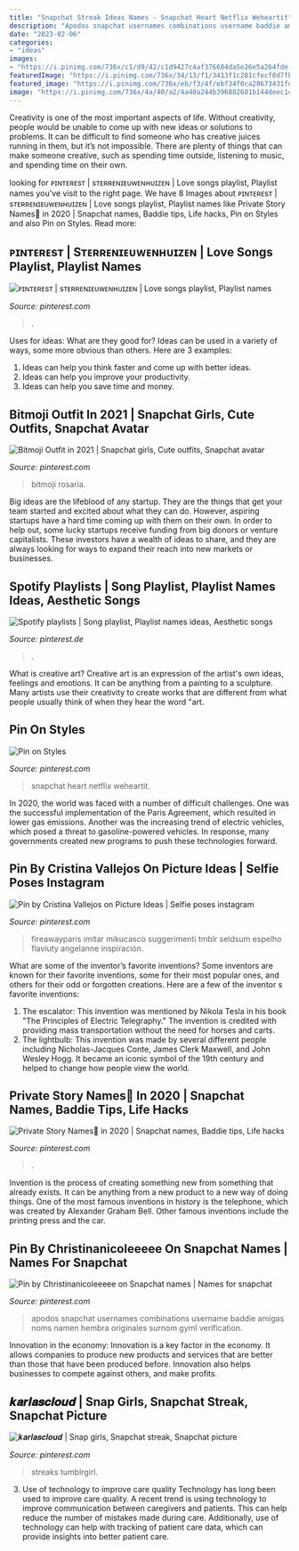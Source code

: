 ```yaml
---
title: "Snapchat Streak Ideas Names - Snapchat Heart Netflix Weheartit"
description: "Apodos snapchat usernames combinations username baddie amigas noms namen hembra originales surnom gyml verification"
date: "2023-02-06"
categories:
- "ideas"
images:
- "https://i.pinimg.com/736x/c1/d9/42/c1d9427c4af376604da5e26e5a264fde.jpg"
featuredImage: "https://i.pinimg.com/736x/34/13/f1/3413f1c281cfecf0d7fb04064139b4c3.jpg"
featured_image: "https://i.pinimg.com/736x/eb/f3/4f/ebf34f0ca28673431fd6159d0bcc98d4.jpg"
image: "https://i.pinimg.com/736x/4a/40/a2/4a40a244b396882601b144deec1c3117.jpg"
---
```



Creativity is one of the most important aspects of life. Without creativity, people would be unable to come up with new ideas or solutions to problems. It can be difficult to find someone who has creative juices running in them, but it’s not impossible. There are plenty of things that can make someone creative, such as spending time outside, listening to music, and spending time on their own.

	

		
looking for ᴘɪɴᴛᴇʀᴇsᴛ | sᴛᴇʀʀᴇɴɪᴇᴜᴡᴇɴʜᴜɪᴢᴇɴ | Love songs playlist, Playlist names you've visit to the right page. We have 8 Images about ᴘɪɴᴛᴇʀᴇsᴛ | sᴛᴇʀʀᴇɴɪᴇᴜᴡᴇɴʜᴜɪᴢᴇɴ | Love songs playlist, Playlist names like Private Story Names💜 in 2020 | Snapchat names, Baddie tips, Life hacks, Pin on Styles and also Pin on Styles. Read more:
		
    
## ᴘɪɴᴛᴇʀᴇsᴛ | Sᴛᴇʀʀᴇɴɪᴇᴜᴡᴇɴʜᴜɪᴢᴇɴ | Love Songs Playlist, Playlist Names

<img loading=lazy src="https://i.pinimg.com/736x/eb/f3/4f/ebf34f0ca28673431fd6159d0bcc98d4.jpg" onerror="this.onerror=null;this.src='https://tse4.mm.bing.net/th?id=OIP.ngGaJ8umHhZZS1Kwo7ElXAHaMO&amp;pid=15.1';" alt="ᴘɪɴᴛᴇʀᴇsᴛ | sᴛᴇʀʀᴇɴɪᴇᴜᴡᴇɴʜᴜɪᴢᴇɴ | Love songs playlist, Playlist names">

_Source: pinterest.com_

>. 

	

Uses for ideas: What are they good for?
Ideas can be used in a variety of ways, some more obvious than others. Here are 3 examples:
1. Ideas can help you think faster and come up with better ideas.
2. Ideas can help you improve your productivity.    
3. Ideas can help you save time and money.

    
## Bitmoji Outfit In 2021 | Snapchat Girls, Cute Outfits, Snapchat Avatar

<img loading=lazy src="https://i.pinimg.com/736x/c1/d9/42/c1d9427c4af376604da5e26e5a264fde.jpg" onerror="this.onerror=null;this.src='https://tse2.mm.bing.net/th?id=OIP.3ZqPK9aR1t6zL3oNKsF9QQHaNK&amp;pid=15.1';" alt="Bitmoji Outfit in 2021 | Snapchat girls, Cute outfits, Snapchat avatar">

_Source: pinterest.com_

>bitmoji rosaria. 

	

Big ideas are the lifeblood of any startup. They are the things that get your team started and excited about what they can do. However, aspiring startups have a hard time coming up with them on their own. In order to help out, some lucky startups receive funding from big donors or venture capitalists. These investors have a wealth of ideas to share, and they are always looking for ways to expand their reach into new markets or businesses.

    
## Spotify Playlists | Song Playlist, Playlist Names Ideas, Aesthetic Songs

<img loading=lazy src="https://i.pinimg.com/736x/9f/48/0b/9f480b967b0b61f231d095d6abeb7b59.jpg" onerror="this.onerror=null;this.src='https://tse3.mm.bing.net/th?id=OIP.3iK9WUsHvwycu7gr1P0j_wHaQB&amp;pid=15.1';" alt="Spotify playlists | Song playlist, Playlist names ideas, Aesthetic songs">

_Source: pinterest.de_

>. 

	

What is creative art?
Creative art is an expression of the artist's own ideas, feelings and emotions. It can be anything from a painting to a sculpture. Many artists use their creativity to create works that are different from what people usually think of when they hear the word "art.

    
## Pin On Styles

<img loading=lazy src="https://i.pinimg.com/736x/36/b3/62/36b362592e48a2ec236d60a9c7680374.jpg" onerror="this.onerror=null;this.src='https://tse1.mm.bing.net/th?id=OIP.7lncZ2mEQ43Td9ILyXPQowAAAA&amp;pid=15.1';" alt="Pin on Styles">

_Source: pinterest.com_

>snapchat heart netflix weheartit. 

	

In 2020, the world was faced with a number of difficult challenges. One was the successful implementation of the Paris Agreement, which resulted in lower gas emissions. Another was the increasing trend of electric vehicles, which posed a threat to gasoline-powered vehicles. In response, many governments created new programs to push these technologies forward. 

    
## Pin By Cristina Vallejos On Picture Ideas | Selfie Poses Instagram

<img loading=lazy src="https://i.pinimg.com/736x/4a/40/a2/4a40a244b396882601b144deec1c3117.jpg" onerror="this.onerror=null;this.src='https://tse2.mm.bing.net/th?id=OIP.q5KdCB9r2-LxbIHMF7gVBgHaLg&amp;pid=15.1';" alt="Pin by Cristina Vallejos on Picture Ideas | Selfie poses instagram">

_Source: pinterest.com_

>fireawayparis imitar mikucasco suggerimenti tmblr seldsum espelho flaviuty angelanne inspiración. 

	

What are some of the inventor’s favorite inventions?
Some inventors are known for their favorite inventions, some for their most popular ones, and others for their odd or forgotten creations. Here are a few of the inventor s favorite inventions:
1. The escalator: This invention was mentioned by Nikola Tesla in his book "The Principles of Electric Telegraphy." The invention is credited with providing mass transportation without the need for horses and carts.
2. The lightbulb: This invention was made by several different people including Nicholas-Jacques Conte, James Clerk Maxwell, and John Wesley Hogg. It became an iconic symbol of the 19th century and helped to change how people view the world.

    
## Private Story Names💜 In 2020 | Snapchat Names, Baddie Tips, Life Hacks

<img loading=lazy src="https://i.pinimg.com/736x/34/13/f1/3413f1c281cfecf0d7fb04064139b4c3.jpg" onerror="this.onerror=null;this.src='https://tse4.mm.bing.net/th?id=OIP.pm6tSlMJl_Prjd-cs_CMVwHaJQ&amp;pid=15.1';" alt="Private Story Names💜 in 2020 | Snapchat names, Baddie tips, Life hacks">

_Source: pinterest.com_

>. 

	

Invention is the process of creating something new from something that already exists. It can be anything from a new product to a new way of doing things. One of the most famous inventions in history is the telephone, which was created by Alexander Graham Bell. Other famous inventions include the printing press and the car.

    
## Pin By Christinanicoleeeee On Snapchat Names | Names For Snapchat

<img loading=lazy src="https://i.pinimg.com/736x/75/7d/45/757d45370c4a13a16d7a8508007673b4.jpg" onerror="this.onerror=null;this.src='https://tse4.mm.bing.net/th?id=OIP.GzQpc7-bnB9qa_kYvLWjHQHaNL&amp;pid=15.1';" alt="Pin by Christinanicoleeeee on Snapchat names | Names for snapchat">

_Source: pinterest.com_

>apodos snapchat usernames combinations username baddie amigas noms namen hembra originales surnom gyml verification. 

	

Innovation in the economy:
Innovation is a key factor in the economy. It allows companies to produce new products and services that are better than those that have been produced before. Innovation also helps businesses to compete against others, and make profits.

    
## 𝒌𝒂𝒓𝒍𝒂𝒔𝒄𝒍𝒐𝒖𝒅 | Snap Girls, Snapchat Streak, Snapchat Picture

<img loading=lazy src="https://i.pinimg.com/736x/81/1c/50/811c50a779f79e8735545a203a4c7ce1.jpg" onerror="this.onerror=null;this.src='https://tse4.mm.bing.net/th?id=OIP.hnkYs5yUTrrmz8FMS9TzWQHaNL&amp;pid=15.1';" alt="𝒌𝒂𝒓𝒍𝒂𝒔𝒄𝒍𝒐𝒖𝒅 | Snap girls, Snapchat streak, Snapchat picture">

_Source: pinterest.com_

>streaks tumblrgirl. 

	

3) Use of technology to improve care quality
Technology has long been used to improve care quality. A recent trend is using technology to improve communication between caregivers and patients. This can help reduce the number of mistakes made during care. Additionally, use of technology can help with tracking of patient care data, which can provide insights into better patient care.

